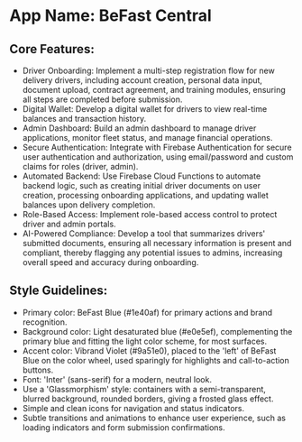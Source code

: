 # **App Name**: BeFast Central

## Core Features:

- Driver Onboarding: Implement a multi-step registration flow for new delivery drivers, including account creation, personal data input, document upload, contract agreement, and training modules, ensuring all steps are completed before submission.
- Digital Wallet: Develop a digital wallet for drivers to view real-time balances and transaction history.
- Admin Dashboard: Build an admin dashboard to manage driver applications, monitor fleet status, and manage financial operations.
- Secure Authentication: Integrate with Firebase Authentication for secure user authentication and authorization, using email/password and custom claims for roles (driver, admin).
- Automated Backend: Use Firebase Cloud Functions to automate backend logic, such as creating initial driver documents on user creation, processing onboarding applications, and updating wallet balances upon delivery completion.
- Role-Based Access: Implement role-based access control to protect driver and admin portals.
- AI-Powered Compliance: Develop a tool that summarizes drivers' submitted documents, ensuring all necessary information is present and compliant, thereby flagging any potential issues to admins, increasing overall speed and accuracy during onboarding.

## Style Guidelines:

- Primary color: BeFast Blue (#1e40af) for primary actions and brand recognition.
- Background color: Light desaturated blue (#e0e5ef), complementing the primary blue and fitting the light color scheme, for most surfaces.
- Accent color: Vibrand Violet (#9a51e0), placed to the 'left' of BeFast Blue on the color wheel, used sparingly for highlights and call-to-action buttons.
- Font: 'Inter' (sans-serif) for a modern, neutral look.
- Use a 'Glassmorphism' style: containers with a semi-transparent, blurred background, rounded borders, giving a frosted glass effect.
- Simple and clean icons for navigation and status indicators.
- Subtle transitions and animations to enhance user experience, such as loading indicators and form submission confirmations.